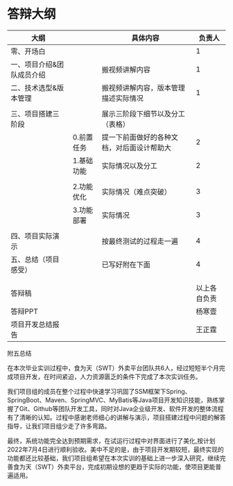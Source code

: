 # 答辩大纲

| 大纲                      |            | 具体内容                                   | 负责人       |
| ------------------------- | ---------- | ------------------------------------------ | ------------ |
| 零、开场白                |            |                                            | 1            |
| 一、项目介绍&团队成员介绍 |            | 搬视频讲解内容                             | 1            |
| 二、技术选型&版本管理     |            | 搬视频讲解内容，版本管理描述实际情况       | 1            |
|                           |            |                                            |              |
| 三、项目搭建三阶段        |            | 展示三阶段下细节以及分工（表格）           |              |
|                           | 0.前置任务 | 提一下前面做好的各种文档，对后面设计帮助大 | 2            |
|                           | 1.基础功能 | 实际情况以及分工                           | 2            |
|                           |            |                                            |              |
|                           | 2.功能优化 | 实际情况（难点突破）                       | 3            |
|                           | 3.功能部署 | 实际情况                                   | 3            |
|                           |            |                                            |              |
| 四、项目实际演示          |            | 按最终测试的过程走一遍                     | 4            |
| 五、总结（项目感受）      |            | 已写好附在下面                             | 4            |
|                           |            |                                            |              |
|                           |            |                                            |              |
| 答辩稿                    |            |                                            | 以上各自负责 |
| 答辩PPT                   |            |                                            | 杨寒壹       |
| 项目开发总结报告          |            |                                            | 王正霆       |



附五总结

在本次毕业实训过程中，食为天（SWT）外卖平台团队共6人，经过短短半个月完成项目开发，在时间紧迫，人力资源匮乏的条件下完成了本次实训任务。

我们项目组的成员在整个过程中快速学习巩固了SSM框架下Spring、SpringBoot、Maven、SpringMVC、MyBatis等Java项目开发知识技能，熟练掌握了Git、Github等团队开发工具，同时对Java企业级开发、软件开发的整体流程有了清晰的认知。过程中感谢老师细心的讲解与演示，项目搭建过程中问题的解答指导，让我们项目组少走了许多弯路。

最终，系统功能完全达到预期需求，在试运行过程中对界面进行了美化,按计划2022年7月4日进行顺利验收。美中不足的是，由于项目开发期较短，最终实现的功能都还比较基础，我们项目组希望在本次实训的基础上进一步深入研究，继续完善食为天（SWT）外卖平台，完成初期设想的更趋于实际的功能，使项目更能普遍适用。
